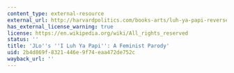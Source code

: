 ```yaml
---
content_type: external-resource
external_url: http://harvardpolitics.com/books-arts/luh-ya-papi-reverse-role-feminist-parody/
has_external_license_warning: true
license: https://en.wikipedia.org/wiki/All_rights_reserved
status: ''
title: 'JLo''s ''I Luh Ya Papi'': A Feminist Parody'
uid: 2b4d869f-8321-446e-9f74-eaa472de752c
wayback_url: ''
---
```

